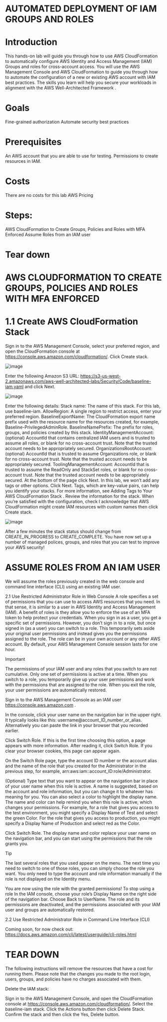 # AUTOMATED DEPLOYMENT OF IAM GROUPS AND ROLES 

# Introduction

This hands-on lab will guide you through how to use AWS CloudFormation to automatically configure AWS Identity and Access Management (IAM) Groups and roles for cross-account access. 
You will use the AWS Management Console and AWS CloudFormation to guide you through how to automate the configuration of a new or existing AWS account with IAM best practices. 
The skills you learn will help you secure your workloads in alignment with the AWS Well-Architected Framework .

# Goals

Fine-grained authorization
Automate security best practices

# Prerequisites

An AWS account that you are able to use for testing.
Permissions to create resources in IAM.

# Costs
There are no costs for this lab
AWS Pricing

# Steps:
AWS CloudFormation to Create Groups, Policies and Roles with MFA Enforced
Assume Roles from an IAM user

# Tear down

# AWS CLOUDFORMATION TO CREATE GROUPS, POLICIES AND ROLES WITH MFA ENFORCED

# 1.1 Create AWS CloudFormation Stack
Sign in to the AWS Management Console, select your preferred region, and open the CloudFormation console at https://console.aws.amazon.com/cloudformation/.
Click Create stack.

![image](https://user-images.githubusercontent.com/103466963/206700904-0a5539d1-7641-48d8-ae13-c72da919df8b.png)

Enter the following Amazon S3 URL: https://s3-us-west-2.amazonaws.com/aws-well-architected-labs/Security/Code/baseline-iam.yaml and click Next.

![image](https://user-images.githubusercontent.com/103466963/206701005-ea9461be-4c97-4738-be11-ca301f4471c1.png)

Enter the following details:
Stack name: The name of this stack. For this lab, use baseline-iam.
AllowRegion: A single region to restrict access, enter your preferred region.
BaselineExportName: The CloudFormation export name prefix used with the resource name for the resources created, for example, Baseline-PrivilegedAdminRole.
BaselineNamePrefix: The prefix for roles, groups, and policies created by this stack.
IdentityManagementAccount: (optional) AccountId that contains centralized IAM users and is trusted to assume all roles, or blank for no cross-account trust. Note that the trusted account needs to be appropriately secured.
OrganizationsRootAccount: (optional) AccountId that is trusted to assume Organizations role, or blank for no cross-account trust. Note that the trusted account needs to be appropriately secured.
ToolingManagementAccount: AccountId that is trusted to assume the ReadOnly and StackSet roles, or blank for no cross-account trust. Note that the trusted account needs to be appropriately secured.
At the bottom of the page click Next.
In this lab, we won’t add any tags or other options. Click Next. Tags, which are key-value pairs, can help you identify your stacks. For more information, see Adding Tags to Your AWS CloudFormation Stack .
Review the information for the stack. When you’re satisfied with the configuration, check I acknowledge that AWS CloudFormation might create IAM resources with custom names then click Create stack.

![image](https://user-images.githubusercontent.com/103466963/206701101-2290b548-3f2c-4691-8b28-482ee0764a29.png)

After a few minutes the stack status should change from CREATE_IN_PROGRESS to CREATE_COMPLETE.
You have now set up a number of managed polices, groups, and roles that you can test to improve your AWS security!


# ASSUME ROLES FROM AN IAM USER

We will assume the roles previously created in the web console and command line interface (CLI) using an existing IAM user.

2.1 Use Restricted Administrator Role in Web Console
A role specifies a set of permissions that you can use to access AWS resources that you need. In that sense, it is similar to a user in AWS Identity and Access Management (IAM). A benefit of roles is they allow you to enforce the use of an MFA token to help protect your credentials. When you sign in as a user, you get a specific set of permissions. However, you don’t sign in to a role, but once signed in (as a user) you can switch to a role. This temporarily sets aside your original user permissions and instead gives you the permissions assigned to the role. The role can be in your own account or any other AWS account. By default, your AWS Management Console session lasts for one hour.

Important

The permissions of your IAM user and any roles that you switch to are not cumulative. 
Only one set of permissions is active at a time. When you switch to a role, 
you temporarily give up your user permissions and work with the permissions that are assigned to the role. 
When you exit the role, your user permissions are automatically restored.

Sign in to the AWS Management Console as an IAM user https://console.aws.amazon.com .

In the console, click your user name on the navigation bar in the upper right. It typically looks like this: username@account_ID_number_or_alias. Alternatively you can paste the link in your browser that you recorded earlier.

Click Switch Role. If this is the first time choosing this option, a page appears with more information. After reading it, click Switch Role. If you clear your browser cookies, this page can appear again.

On the Switch Role page, type the account ID number or the account alias and the name of the role that you created for the Administrator in the previous step, for example, arn:aws:iam::account_ID:role/Administrator.

(Optional) Type text that you want to appear on the navigation bar in place of your user name when this role is active. A name is suggested, based on the account and role information, but you can change it to whatever has meaning for you. You can also select a color to highlight the display name. The name and color can help remind you when this role is active, which changes your permissions. For example, for a role that gives you access to the test environment, you might specify a Display Name of Test and select the green Color. For the role that gives you access to production, you might specify a Display Name of Production and select red as the Color.

Click Switch Role. The display name and color replace your user name on the navigation bar, and you can start using the permissions that the role grants you.

Tip

The last several roles that you used appear on the menu. The next time you need to switch to one of those roles, you can simply choose the role you want. You only need to type the account and role information manually if the role is not displayed on the Identity menu.

You are now using the role with the granted permissions! To stop using a role In the IAM console, choose your role’s Display Name on the right side of the navigation bar. Choose Back to UserName. The role and its permissions are deactivated, and the permissions associated with your IAM user and groups are automatically restored.

2.2 Use Restricted Administrator Role in Command Line Interface (CLI)

Coming soon, for now check out: https://docs.aws.amazon.com/cli/latest/userguide/cli-roles.html


# TEAR DOWN

The following instructions will remove the resources that have a cost for running them. Please note that the changes you made to the root login, users, groups, and policies have no charges associated with them.

Delete the IAM stack:

Sign in to the AWS Management Console, and open the CloudFormation console at https://console.aws.amazon.com/cloudformation/.
Select the baseline-iam stack.
Click the Actions button then click Delete Stack.
Confirm the stack and then click the Yes, Delete button.






